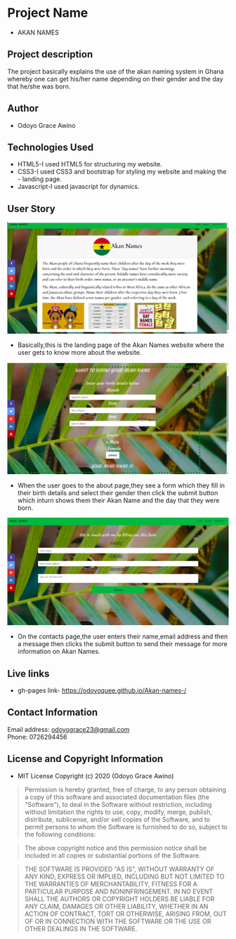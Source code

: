# Project Name
- AKAN NAMES
## Project description
The project basically explains the use of the akan naming system in Ghana whereby one can get his/her name depending on their gender and the day that he/she was born.
## Author
- Odoyo Grace Awino
## Technologies Used
- HTML5-I used HTML5 for structuring my website.
- CSS3-I used CSS3 and bootstrap for styling my website and making the - landing page.
- Javascript-I used javascript for dynamics.
## User Story
<img src="images/home.png">

- Basically,this is the landing page of the Akan Names website where the user gets to know more about the website.

<img src="images/about.png">

-   When the user goes to the about page,they see a form which they fill in their birth details and select their gender then click the submit button which inturn shows them their Akan Name and the day that they were born.

<img src="images/contacts.png">

- On the contacts page,the user enters their name,email address and then a message then clicks the submit button to send their message for more information on Akan Names.

## Live links
 - gh-pages link- https://odoyoquee.github.io/Akan-names-/

 ## Contact Information
 Email address: odoyograce23@gmail.com<br>
 Phone: 0726294456

 ## License and Copyright Information
  - MIT License Copyright (c) 2020 (Odoyo Grace Awino)

  >Permission is hereby granted, free of charge, to any person obtaining a copy of this software and associated documentation files (the "Software"), to deal in the Software without restriction, including without limitation the rights to use, copy, modify, merge, publish, distribute, sublicense, and/or sell copies of the Software, and to permit persons to whom the Software is furnished to do so, subject to the following conditions:

>The above copyright notice and this permission notice shall be included in all copies or substantial portions of the Software.

>THE SOFTWARE IS PROVIDED "AS IS", WITHOUT WARRANTY OF ANY KIND, EXPRESS OR IMPLIED, INCLUDING BUT NOT LIMITED TO THE WARRANTIES OF MERCHANTABILITY, FITNESS FOR A PARTICULAR PURPOSE AND NONINFRINGEMENT. IN NO EVENT SHALL THE AUTHORS OR COPYRIGHT HOLDERS BE LIABLE FOR ANY CLAIM, DAMAGES OR OTHER LIABILITY, WHETHER IN AN ACTION OF CONTRACT, TORT OR OTHERWISE, ARISING FROM, OUT OF OR IN CONNECTION WITH THE SOFTWARE OR THE USE OR OTHER DEALINGS IN THE SOFTWARE.



